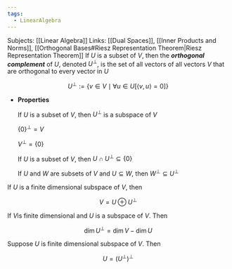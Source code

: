 ```yaml
---
tags:
  - LinearAlgebra
---
```

Subjects: [[Linear Algebra]]
Links: [[Dual Spaces]], [[Inner Products and Norms]], [[Orthogonal Bases#Riesz Representation Theorem|Riesz Representation Theorem]]
If $U$ is a subset of $V$, then the _****orthogonal complement****_ of $U$, denoted $U^\bot$, is the set of all vectors of all vectors $V$ that are orthogonal to every vector in $U$

$$ U^\bot := \{v \in V \mid \forall u \in U[\langle v, u \rangle = 0]\} $$

- ****Properties****
    
    If $U$ is a subset of $V$, then $U^\bot$ is a subspace of $V$
    
    $\{0\}^\bot = V$
    
    $V^\bot = \{0\}$
    
    If $U$ is a subset of $V$, then $U \cap U^\bot \subseteq \{0\}$
    
    If $U$ and $W$ are subsets of $V$ and $U \subseteq W$, then $W ^\bot\subseteq U^\bot$
    

If $U$ is a finite dimensional subspace of $V$, then

$$ V = U \oplus U^\bot $$

If $V$is finite dimensional and $U$ is a subspace of $V$. Then

$$ \dim U^\bot = \dim V - \dim U $$

Suppose $U$ is finite dimensional subspace of $V$. Then

$$ U = (U^\bot)^\bot $$